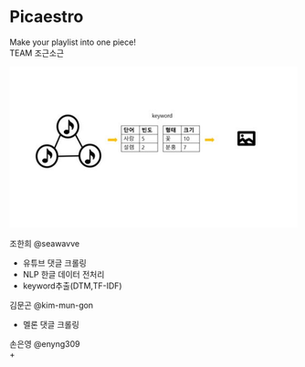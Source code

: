 # Picaestro  
Make your playlist into one piece!  
TEAM 조근소근  
  
  <img src="https://github.com/seawavve/Picaestro/blob/main/Methodology.jpg">  
    
조한희 @seawavve  
 + 유튜브 댓글 크롤링  
 + NLP 한글 데이터 전처리 
 + keyword추출(DTM,TF-IDF)  
   
김문곤 @kim-mun-gon  
 + 멜론 댓글 크롤링  
   
손은영 @enyng309  
 +   

